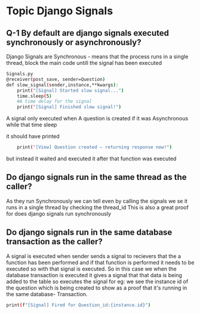 # Topic Django Signals
## Q-1 By default are django signals executed synchronously or asynchronously?

Django Signals are Synchronous - means that the process runs in a single thread, block the main code untill the signal has been executed

```bash  
Signals.py 
@receiver(post_save, sender=Question)
def slow_signal(sender,instance,**kwargs):
    print("[Signal] Started slow signal...")
    time.sleep(5)  
    #A time delay for the signal
    print("[Signal] Finished slow signal!")

```
A signal only executed when A question is created 
if it was Asynchronous while that time sleep 

it should have printed 
``` bash 
    print("[View] Question created — returning response now!")
```
but instead it waited and executed it after that function was executed 
## Do django signals run in the same thread as the caller?
As they run Synchronously we can tell even by calling the signals we se it runs in a single thread by checking the thread_id
This is also a great proof for  does django signals run synchronously 


## Do django signals run in the same database transaction as the caller?
A signal is executed when sender sends a signal to recievers that the a function has been performed and if that function is performed it needs to be executed so with that signal is executed.
So in this case we when the database transaction is executed it gives a signal that that data is being added to the table so executes the signal
for eg: we see the instance id of the question which is being created to show as a proof that it's running in the same database- Transaction.
```bash
print(f"[Signal] Fired for Question_id:{instance.id}")

```

